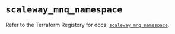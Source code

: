 # `scaleway_mnq_namespace`

Refer to the Terraform Registory for docs: [`scaleway_mnq_namespace`](https://registry.terraform.io/providers/scaleway/scaleway/2.19.0/docs/resources/mnq_namespace).
